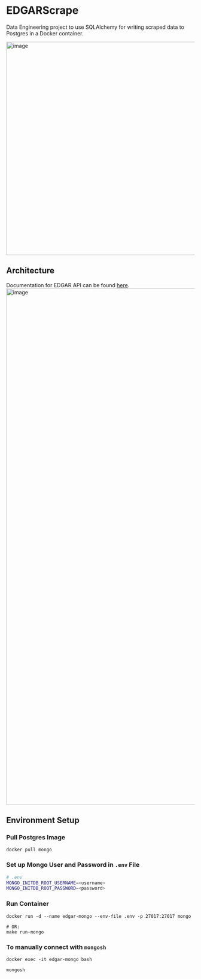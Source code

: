 # EDGARScrape
Data Engineering project to use SQLAlchemy for writing scraped data to Postgres in a Docker container.

<img width="569" alt="image" src="https://user-images.githubusercontent.com/58488209/137554713-db375508-3a81-4626-89b0-56d748d6e35d.png">

## Architecture
Documentation for EDGAR API can be found [here](https://www.sec.gov/edgar/sec-api-documentation).
<img width="1378" alt="image" src="https://user-images.githubusercontent.com/58488209/137567439-bcb0f527-0086-4ed2-9e18-90f004932ff9.png">


## Environment Setup
### Pull Postgres Image
```console
docker pull mongo
```

### Set up Mongo User and Password in `.env` File
```bash
# .env
MONGO_INITDB_ROOT_USERNAME=<username>
MONGO_INITDB_ROOT_PASSWORD=<password>
```

### Run Container
```console
docker run -d --name edgar-mongo --env-file .env -p 27017:27017 mongo

# OR:
make run-mongo
```

### To manually connect with `mongosh`
```console
docker exec -it edgar-mongo bash

mongosh
```
